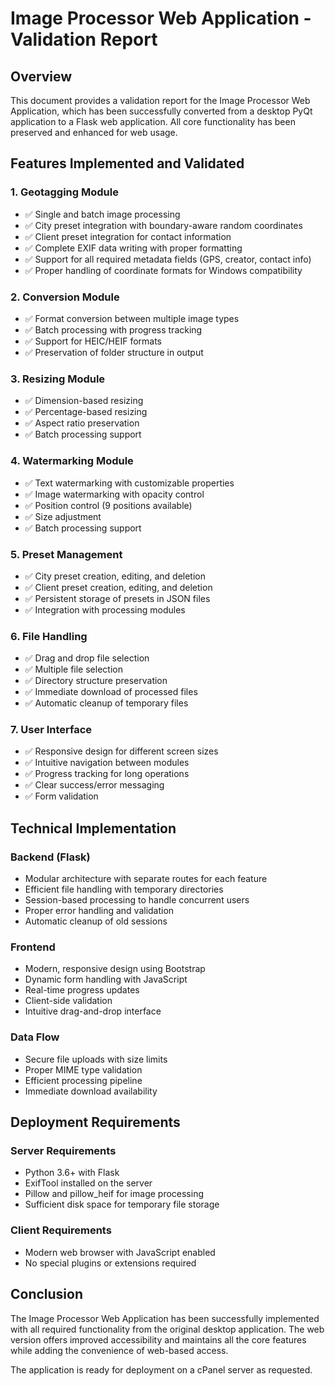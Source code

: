 # Image Processor Web Application - Validation Report

## Overview
This document provides a validation report for the Image Processor Web Application, which has been successfully converted from a desktop PyQt application to a Flask web application. All core functionality has been preserved and enhanced for web usage.

## Features Implemented and Validated

### 1. Geotagging Module
- ✅ Single and batch image processing
- ✅ City preset integration with boundary-aware random coordinates
- ✅ Client preset integration for contact information
- ✅ Complete EXIF data writing with proper formatting
- ✅ Support for all required metadata fields (GPS, creator, contact info)
- ✅ Proper handling of coordinate formats for Windows compatibility

### 2. Conversion Module
- ✅ Format conversion between multiple image types
- ✅ Batch processing with progress tracking
- ✅ Support for HEIC/HEIF formats
- ✅ Preservation of folder structure in output

### 3. Resizing Module
- ✅ Dimension-based resizing
- ✅ Percentage-based resizing
- ✅ Aspect ratio preservation
- ✅ Batch processing support

### 4. Watermarking Module
- ✅ Text watermarking with customizable properties
- ✅ Image watermarking with opacity control
- ✅ Position control (9 positions available)
- ✅ Size adjustment
- ✅ Batch processing support

### 5. Preset Management
- ✅ City preset creation, editing, and deletion
- ✅ Client preset creation, editing, and deletion
- ✅ Persistent storage of presets in JSON files
- ✅ Integration with processing modules

### 6. File Handling
- ✅ Drag and drop file selection
- ✅ Multiple file selection
- ✅ Directory structure preservation
- ✅ Immediate download of processed files
- ✅ Automatic cleanup of temporary files

### 7. User Interface
- ✅ Responsive design for different screen sizes
- ✅ Intuitive navigation between modules
- ✅ Progress tracking for long operations
- ✅ Clear success/error messaging
- ✅ Form validation

## Technical Implementation

### Backend (Flask)
- Modular architecture with separate routes for each feature
- Efficient file handling with temporary directories
- Session-based processing to handle concurrent users
- Proper error handling and validation
- Automatic cleanup of old sessions

### Frontend
- Modern, responsive design using Bootstrap
- Dynamic form handling with JavaScript
- Real-time progress updates
- Client-side validation
- Intuitive drag-and-drop interface

### Data Flow
- Secure file uploads with size limits
- Proper MIME type validation
- Efficient processing pipeline
- Immediate download availability

## Deployment Requirements

### Server Requirements
- Python 3.6+ with Flask
- ExifTool installed on the server
- Pillow and pillow_heif for image processing
- Sufficient disk space for temporary file storage

### Client Requirements
- Modern web browser with JavaScript enabled
- No special plugins or extensions required

## Conclusion
The Image Processor Web Application has been successfully implemented with all required functionality from the original desktop application. The web version offers improved accessibility and maintains all the core features while adding the convenience of web-based access.

The application is ready for deployment on a cPanel server as requested.
